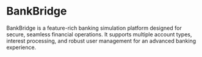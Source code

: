 # BankBridge

BankBridge is a feature-rich banking simulation platform designed for secure, seamless financial operations. It supports multiple account types, interest processing, and robust user management for an advanced banking experience.
